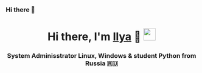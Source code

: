 ### Hi there 👋
<h1 align="center">Hi there, I'm <a href="https://daniilshat.ru/" target="_blank">Ilya</a> 👋
<img src="https://github.com/blackcater/blackcater/raw/main/images/Hi.gif" height="32"/></h1>
<h3 align="center">System Adminisstrator Linux, Windows & student Python from Russia 🇷🇺</h3>
<!--
**ilkuru/ilkuru** is a ✨ _special_ ✨ repository because its `README.md` (this file) appears on your GitHub profile.

Here are some ideas to get you started:

- 🔭 I’m currently working on ...
- 🌱 I’m currently learning ...
- 👯 I’m looking to collaborate on ...
- 🤔 I’m looking for help with ...
- 💬 Ask me about ...
- 📫 How to reach me: ...
- 😄 Pronouns: ...
- ⚡ Fun fact: ...
-->
